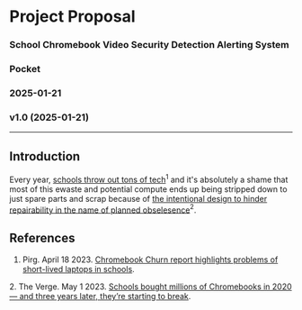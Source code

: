 # Project Proposal
### School Chromebook Video Security Detection Alerting System
### Pocket
### 2025-01-21
### v1.0 (2025-01-21)

---

## Introduction

Every year,
[schools throw out tons of tech][pirg_chromebook_trash]$^1$
and it's absolutely a shame that most of this ewaste and potential compute ends up being stripped down to just spare parts and scrap because of
[the intentional design to hinder repairability in the name of planned obselesence][verge_chromebook_trash]$^2$.


## References

[pirg_chromebook_trash]: https://pirg.org/edfund/resources/chromebook-churn-report-highlights-problems-of-short-lived-laptops-in-schools/
1. Pirg. April 18 2023. [Chromebook Churn report highlights problems of short-lived laptops in schools][pirg_chromebook_trash].

[verge_chromebook_trash]: https://www.theverge.com/2023/4/21/23691840/us-pirg-education-fund-report-investigation-chromebook-churn
2. The Verge. May 1 2023. [Schools bought millions of Chromebooks in 2020 — and three years later, they’re starting to break][verge_chromebook_trash].